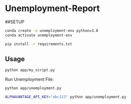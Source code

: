 # Unemployment-Report

##SETUP
```sh
conda create -n unemployment-env python=3.8
conda activate unemployment-env
```

```sh
pip install -r requirements.txt
``` 

## Usage

```sh
python app/my_script.py
```

Run Unemployment File:
```sh
python app/unemployment.py
```

```sh
ALPHAVANTAGE_API_KEY="abc123" python app/unemployment.py
```